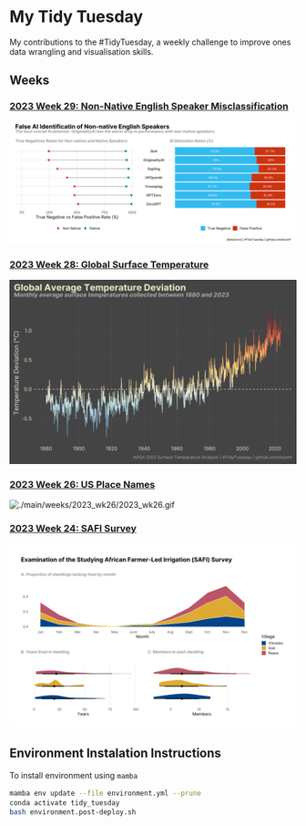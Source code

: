 # My Tidy Tuesday

My contributions to the #TidyTuesday, a weekly challenge to improve ones data wrangling and visualisation skills.

## Weeks

### [2023 Week 29: Non-Native English Speaker Misclassification](https://github.com/ksomf/tidy_tuesday/tree/main/weeks/2023_wk29)

![./main/weeks/2023_wk29/2023_wk29.png](https://raw.githubusercontent.com/ksomf/tidy_tuesday/main/weeks/2023_wk29/2023_wk29.png)

### [2023 Week 28: Global Surface Temperature](https://github.com/ksomf/tidy_tuesday/tree/main/weeks/2023_wk28)

![./main/weeks/2023_wk28/2023_wk28.png](https://raw.githubusercontent.com/ksomf/tidy_tuesday/main/weeks/2023_wk28/2023_wk28.png)

### [2023 Week 26: US Place Names](https://github.com/ksomf/tidy_tuesday/tree/main/weeks/2023_wk26)

![./main/weeks/2023_wk26/2023_wk26.gif](https://raw.githubusercontent.com/ksomf/tidy_tuesday/main/weeks/2023_wk26/2023_wk26.gif)

### [2023 Week 24: SAFI Survey](https://github.com/ksomf/tidy_tuesday/tree/main/weeks/2023_wk24)

![./main/weeks/2023_wk24/2023_wk24.svg](https://raw.githubusercontent.com/ksomf/tidy_tuesday/main/weeks/2023_wk24/2023_wk24.svg)

## Environment Instalation Instructions

To install environment using `mamba`
``` bash
mamba env update --file environment.yml --prune
conda activate tidy_tuesday
bash environment.post-deploy.sh
```
